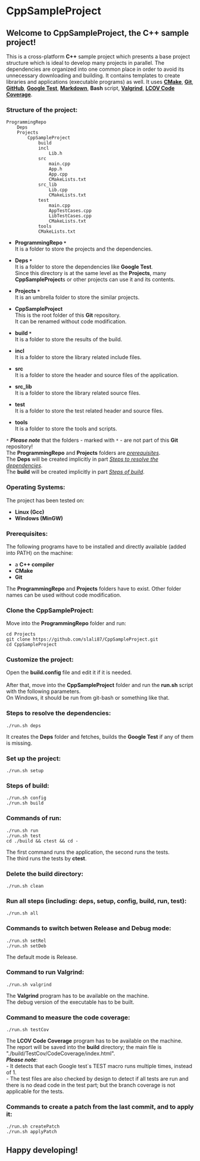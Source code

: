 # **CppSampleProject**

## Welcome to **CppSampleProject**, the C++ sample project!

This is a cross-platform **C++** sample project which presents a base project structure which is ideal to develop many projects in parallel. The dependencies are organized into one common place in order to avoid its unnecessary downloading and building. It contains templates to create libraries and applications (executable programs) as well. It uses [**CMake**](https://cmake.org/), [**Git**](https://git-scm.com/), [**GitHub**](https://github.com/), [**Google Test**](https://github.com/google/googletest), [**Markdown**](https://www.markdownguide.org/), **Bash** script, [**Valgrind**](https://valgrind.org/), [**LCOV Code Coverage**](https://wiki.documentfoundation.org/Development/Lcov).

### **Structure of the project:**
```
ProgrammingRepo
    Deps
    Projects
        CppSampleProject
            build
            incl
                Lib.h
            src
                main.cpp
                App.h
                App.cpp
                CMakeLists.txt
            src_lib
                Lib.cpp
                CMakeLists.txt
            test
                main.cpp
                AppTestCases.cpp
                LibTestCases.cpp
                CMakeLists.txt
            tools
            CMakeLists.txt
```
- **ProgrammingRepo `*`**  
    It is a folder to store the projects and the dependencies.

- **Deps `*`**  
    It is a folder to store the dependencies like **Google Test**.  
    Since this directory is at the same level as the **Projects**, many **CppSampleProject**s or other projects can use it and its contents.

- **Projects `*`**  
    It is an umbrella folder to store the similar projects.

- **CppSampleProject**  
    This is the root folder of this **Git** repository.  
    It can be renamed without code modification.

- **build `*`**  
    It is a folder to store the results of the build.

- **incl**  
    It is a folder to store the library related include files.

- **src**  
    It is a folder to store the header and source files of the application.

- **src_lib**  
    It is a folder to store the library related source files.

- **test**  
    It is a folder to store the test related header and source files.

- **tools**  
    It is a folder to store the tools and scripts.

`*` ***Please note*** that the folders - marked with `*` - are not part of this **Git** repository!  
The **ProgrammingRepo** and **Projects** folders are [*prerequisites*](#prerequisites).  
The **Deps** will be created implicitly in part [*Steps to resolve the dependencies*](#steps-to-resolve-the-dependencies).  
The **build** will be created implicitly in part [*Steps of build*](#steps-of-build).

### **Operating Systems:**
The project has been tested on:
- **Linux (Gcc)**
- **Windows (MinGW)**

### **Prerequisites:**
The following programs have to be installed and directly available (added into PATH) on the machine:
- a **C++ compiler**
- **CMake**
- **Git**

The **ProgrammingRepo** and **Projects** folders have to exist. Other folder names can be used without code modification.  

### **Clone the CppSampleProject:**
Move into the **ProgrammingRepo** folder and run:
```
cd Projects
git clone https://github.com/slali87/CppSampleProject.git
cd CppSampleProject
```

### **Customize the project:**
Open the **build.config** file and edit it if it is needed.  
\
After that, move into the **CppSampleProject** folder and run the **run.sh** script with the following parameters.  
On Windows, it should be run from git-bash or something like that.

### **Steps to resolve the dependencies:**
```
./run.sh deps
```
It creates the **Deps** folder and fetches, builds the **Google Test** if any of them is missing.

### **Set up the project:**
```
./run.sh setup
```

### **Steps of build:**
```
./run.sh config
./run.sh build
```

### **Commands of run:**
```
./run.sh run
./run.sh test
cd ./build && ctest && cd -
```
The first command runs the application, the second runs the tests.  
The third runs the tests by **ctest**.

### **Delete the build directory:**
```
./run.sh clean
```

### **Run all steps (including: deps, setup, config, build, run, test):**
```
./run.sh all
```

### **Commands to switch betwen Release and Debug mode:**
```
./run.sh setRel
./run.sh setDeb
```
The default mode is Release.

### **Command to run Valgrind:**
```
./run.sh valgrind
```
The **Valgrind** program has to be available on the machine.  
The debug version of the executable has to be built.

### **Command to measure the code coverage:**
```
./run.sh testCov
```
The **LCOV Code Coverage** program has to be available on the machine.  
The report will be saved into the **build** directory; the main file is "./build/TestCov/CodeCoverage/index.html".  
***Please note***:  
    - It detects that each Google test`s TEST macro runs multiple times, instead of 1.  
    - The test files are also checked by design to detect if all tests are run and there is no dead code in the test part; but the branch coverage is not applicable for the tests. 

### **Commands to create a patch from the last commit, and to apply it:**
```
./run.sh createPatch
./run.sh applyPatch
```

## **Happy developing!**
